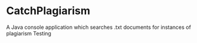 # CatchPlagiarism
A Java console application which searches .txt documents for instances of plagiarism 
Testing
